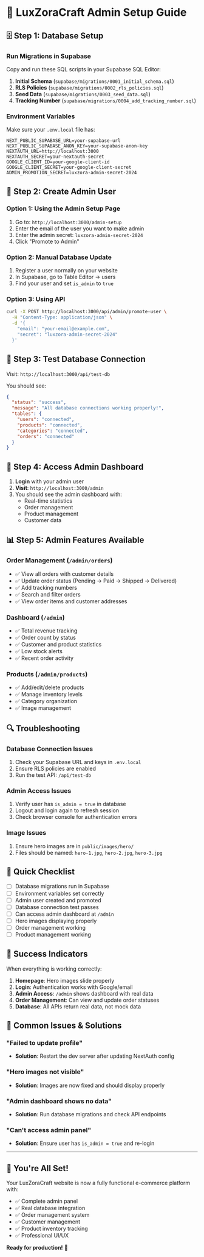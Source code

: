 # 🔧 LuxZoraCraft Admin Setup Guide

## 🗄️ **Step 1: Database Setup**

### Run Migrations in Supabase
Copy and run these SQL scripts in your Supabase SQL Editor:

1. **Initial Schema** (`supabase/migrations/0001_initial_schema.sql`)
2. **RLS Policies** (`supabase/migrations/0002_rls_policies.sql`)
3. **Seed Data** (`supabase/migrations/0003_seed_data.sql`)
4. **Tracking Number** (`supabase/migrations/0004_add_tracking_number.sql`)

### Environment Variables
Make sure your `.env.local` file has:
```env
NEXT_PUBLIC_SUPABASE_URL=your-supabase-url
NEXT_PUBLIC_SUPABASE_ANON_KEY=your-supabase-anon-key
NEXTAUTH_URL=http://localhost:3000
NEXTAUTH_SECRET=your-nextauth-secret
GOOGLE_CLIENT_ID=your-google-client-id
GOOGLE_CLIENT_SECRET=your-google-client-secret
ADMIN_PROMOTION_SECRET=luxzora-admin-secret-2024
```

## 👤 **Step 2: Create Admin User**

### Option 1: Using the Admin Setup Page
1. Go to: `http://localhost:3000/admin-setup`
2. Enter the email of the user you want to make admin
3. Enter the admin secret: `luxzora-admin-secret-2024`
4. Click "Promote to Admin"

### Option 2: Manual Database Update
1. Register a user normally on your website
2. In Supabase, go to Table Editor → users
3. Find your user and set `is_admin` to `true`

### Option 3: Using API
```bash
curl -X POST http://localhost:3000/api/admin/promote-user \
  -H "Content-Type: application/json" \
  -d '{
    "email": "your-email@example.com",
    "secret": "luxzora-admin-secret-2024"
  }'
```

## 🧪 **Step 3: Test Database Connection**

Visit: `http://localhost:3000/api/test-db`

You should see:
```json
{
  "status": "success",
  "message": "All database connections working properly!",
  "tables": {
    "users": "connected",
    "products": "connected",
    "categories": "connected",
    "orders": "connected"
  }
}
```

## 🚀 **Step 4: Access Admin Dashboard**

1. **Login** with your admin user
2. **Visit**: `http://localhost:3000/admin`
3. You should see the admin dashboard with:
   - Real-time statistics
   - Order management
   - Product management
   - Customer data

## 📊 **Step 5: Admin Features Available**

### **Order Management** (`/admin/orders`)
- ✅ View all orders with customer details
- ✅ Update order status (Pending → Paid → Shipped → Delivered)
- ✅ Add tracking numbers
- ✅ Search and filter orders
- ✅ View order items and customer addresses

### **Dashboard** (`/admin`)
- ✅ Total revenue tracking
- ✅ Order count by status
- ✅ Customer and product statistics
- ✅ Low stock alerts
- ✅ Recent order activity

### **Products** (`/admin/products`)
- ✅ Add/edit/delete products
- ✅ Manage inventory levels
- ✅ Category organization
- ✅ Image management

## 🔍 **Troubleshooting**

### Database Connection Issues
1. Check your Supabase URL and keys in `.env.local`
2. Ensure RLS policies are enabled
3. Run the test API: `/api/test-db`

### Admin Access Issues
1. Verify user has `is_admin = true` in database
2. Logout and login again to refresh session
3. Check browser console for authentication errors

### Image Issues
1. Ensure hero images are in `public/images/hero/`
2. Files should be named: `hero-1.jpg`, `hero-2.jpg`, `hero-3.jpg`

## 📝 **Quick Checklist**

- [ ] Database migrations run in Supabase
- [ ] Environment variables set correctly
- [ ] Admin user created and promoted
- [ ] Database connection test passes
- [ ] Can access admin dashboard at `/admin`
- [ ] Hero images displaying properly
- [ ] Order management working
- [ ] Product management working

## 🎯 **Success Indicators**

When everything is working correctly:

1. **Homepage**: Hero images slide properly
2. **Login**: Authentication works with Google/email
3. **Admin Access**: `/admin` shows dashboard with real data
4. **Order Management**: Can view and update order statuses
5. **Database**: All APIs return real data, not mock data

## 🚨 **Common Issues & Solutions**

### "Failed to update profile"
- **Solution**: Restart the dev server after updating NextAuth config

### "Hero images not visible"
- **Solution**: Images are now fixed and should display properly

### "Admin dashboard shows no data"
- **Solution**: Run database migrations and check API endpoints

### "Can't access admin panel"
- **Solution**: Ensure user has `is_admin = true` and re-login

---

## 🎉 **You're All Set!**

Your LuxZoraCraft website is now a fully functional e-commerce platform with:
- ✅ Complete admin panel
- ✅ Real database integration
- ✅ Order management system
- ✅ Customer management
- ✅ Product inventory tracking
- ✅ Professional UI/UX

**Ready for production!** 🚀

